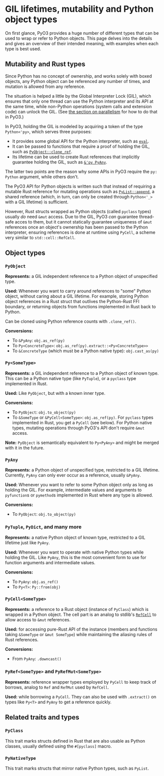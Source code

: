 # GIL lifetimes, mutability and Python object types

On first glance, PyO3 provides a huge number of different types that can be used
to wrap or refer to Python objects.  This page delves into the details and gives
an overview of their intended meaning, with examples when each type is best
used.


## Mutability and Rust types

Since Python has no concept of ownership, and works solely with boxed objects,
any Python object can be referenced any number of times, and mutation is allowed
from any reference.

The situation is helped a little by the Global Interpreter Lock (GIL), which
ensures that only one thread can use the Python interpreter and its API at the
same time, while non-Python operations (system calls and extension code) can
unlock the GIL.  (See [the section on parallelism](parallelism.md) for how to do
that in PyO3.)

In PyO3, holding the GIL is modeled by acquiring a token of the type
`Python<'py>`, which serves three purposes:

* It provides some global API for the Python interpreter, such as
  [`eval`][eval].
* It can be passed to functions that require a proof of holding the GIL,
  such as [`PyObject::clone_ref`][clone_ref].
* Its lifetime can be used to create Rust references that implicitly guarantee
  holding the GIL, such as [`&'py PyAny`][PyAny].

The latter two points are the reason why some APIs in PyO3 require the `py:
Python` argument, while others don't.

The PyO3 API for Python objects is written such that instead of requiring a
mutable Rust reference for mutating operations such as
[`PyList::append`][PyList_append], a shared reference (which, in turn, can only
be created through `Python<'_>` with a GIL lifetime) is sufficient.

However, Rust structs wrapped as Python objects (called `pyclass` types) usually
*do* need `&mut` access.  Due to the GIL, PyO3 *can* guarantee thread-safe acces
to them, but it cannot statically guarantee uniqueness of `&mut` references once
an object's ownership has been passed to the Python interpreter, ensuring
references is done at runtime using `PyCell`, a scheme very similar to
`std::cell::RefCell`.


## Object types

### `PyObject`

**Represents:** a GIL independent reference to a Python object of unspecified
type.

**Used:** Whenever you want to carry around references to "some" Python object,
without caring about a GIL lifetime.  For example, storing Python object
references in a Rust struct that outlives the Python-Rust FFI boundary,
or returning objects from functions implemented in Rust back to Python.

Can be cloned using Python reference counts with `.clone_ref()`.

**Conversions:**

- To `&PyAny`: `obj.as_ref(py)`
- To `Py<ConcreteType>`: `obj.as_ref(py).extract::<Py<ConcreteType>>`
- To `&ConcreteType` (which must be a Python native type): `obj.cast_as(py)`


### `Py<SomeType>`

**Represents:** a GIL independent reference to a Python object of known type.
This can be a Python native type (like `PyTuple`), or a `pyclass` type
implemented in Rust.

**Used:** Like `PyObject`, but with a known inner type.

**Conversions:**

- To `PyObject`: `obj.to_object(py)`
- To `&SomeType` or `&PyCell<SomeType>`: `obj.as_ref(py)`.  For `pyclass` types
  implemented in Rust, you get a `PyCell` (see below).  For Python native types,
  mutating operations through PyO3's API don't require `&mut` access.

**Note:** `PyObject` is semantically equivalent to `Py<PyAny>` and might be
merged with it in the future.


### `PyAny`

**Represents:** a Python object of unspecified type, restricted to a GIL
lifetime.  Currently, `PyAny` can only ever occur as a reference, usually
`&PyAny`.

**Used:** Whenever you want to refer to some Python object only as long as
holding the GIL.  For example, intermediate values and arguments to
`pyfunction`s or `pymethod`s implemented in Rust where any type is allowed.

**Conversions:**

- To `PyObject`: `obj.to_object(py)`


### `PyTuple`, `PyDict`, and many more

**Represents:** a native Python object of known type, restricted to a GIL
lifetime just like `PyAny`.

**Used:** Whenever you want to operate with native Python types while holding
the GIL.  Like `PyAny`, this is the most convenient form to use for function
arguments and intermediate values.

**Conversions:**

- To `PyAny`: `obj.as_ref()`
- To `Py<T>`: `Py::from(obj)`


### `PyCell<SomeType>`

**Represents:** a reference to a Rust object (instance of `PyClass`) which is
wrapped in a Python object.  The cell part is an analog to stdlib's
[`RefCell`][RefCell] to allow access to `&mut` references.

**Used:** for accessing pure-Rust API of the instance (members and functions
taking `&SomeType` or `&mut SomeType`) while maintaining the aliasing rules of
Rust references.

**Conversions:**

- From `PyAny`: `.downcast()`


### `PyRef<SomeType>` and `PyRefMut<SomeType>`

**Represents:** reference wrapper types employed by `PyCell` to keep track of
borrows, analog to `Ref` and `RefMut` used by `RefCell`.

**Used:** while borrowing a `PyCell`.  They can also be used with `.extract()`
on types like `Py<T>` and `PyAny` to get a reference quickly.



## Related traits and types

### `PyClass`

This trait marks structs defined in Rust that are also usable as Python classes,
usually defined using the `#[pyclass]` macro.

### `PyNativeType`

This trait marks structs that mirror native Python types, such as `PyList`.



[eval]: https://docs.rs/pyo3/latest/pyo3/struct.Python.html#method.eval
[clone_ref]: https://docs.rs/pyo3/latest/pyo3/struct.PyObject.html#method.clone_ref
[PyAny]: https://docs.rs/pyo3/latest/pyo3/types/struct.PyAny.html
[PyList_append]: https://docs.rs/pyo3/latest/pyo3/types/struct.PyList.html#method.append
[RefCell]: https://doc.rust-lang.org/std/cell/struct.RefCell.html
